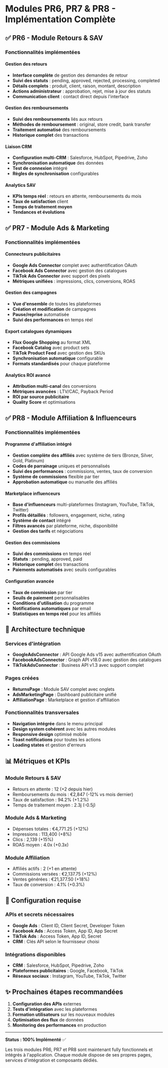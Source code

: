 # Modules PR6, PR7 & PR8 - Implémentation Complète

## ✅ PR6 - Module Retours & SAV

### Fonctionnalités implémentées

#### Gestion des retours
- **Interface complète** de gestion des demandes de retour
- **Suivi des statuts** : pending, approved, rejected, processing, completed
- **Détails complets** : produit, client, raison, montant, description
- **Actions administrateur** : approbation, rejet, mise à jour des statuts
- **Communication client** : contact direct depuis l'interface

#### Gestion des remboursements
- **Suivi des remboursements** liés aux retours
- **Méthodes de remboursement** : original, store credit, bank transfer
- **Traitement automatisé** des remboursements
- **Historique complet** des transactions

#### Liaison CRM
- **Configuration multi-CRM** : Salesforce, HubSpot, Pipedrive, Zoho
- **Synchronisation automatique** des données
- **Test de connexion** intégré
- **Règles de synchronisation** configurables

#### Analytics SAV
- **KPIs temps réel** : retours en attente, remboursements du mois
- **Taux de satisfaction** client
- **Temps de traitement moyen**
- **Tendances et évolutions**

## ✅ PR7 - Module Ads & Marketing

### Fonctionnalités implémentées

#### Connecteurs publicitaires
- **Google Ads Connector** complet avec authentification OAuth
- **Facebook Ads Connector** avec gestion des catalogues
- **TikTok Ads Connector** avec support des pixels
- **Métriques unifiées** : impressions, clics, conversions, ROAS

#### Gestion des campagnes
- **Vue d'ensemble** de toutes les plateformes
- **Création et modification** de campagnes
- **Pause/reprise** automatisée
- **Suivi des performances** en temps réel

#### Export catalogues dynamiques
- **Flux Google Shopping** au format XML
- **Facebook Catalog** avec product sets
- **TikTok Product Feed** avec gestion des SKUs
- **Synchronisation automatique** configurable
- **Formats standardisés** pour chaque plateforme

#### Analytics ROI avancé
- **Attribution multi-canal** des conversions
- **Métriques avancées** : LTV/CAC, Payback Period
- **ROI par source publicitaire**
- **Quality Score** et optimisations

## ✅ PR8 - Module Affiliation & Influenceurs

### Fonctionnalités implémentées

#### Programme d'affiliation intégré
- **Gestion complète des affiliés** avec système de tiers (Bronze, Silver, Gold, Platinum)
- **Codes de parrainage** uniques et personnalisés
- **Suivi des performances** : commissions, ventes, taux de conversion
- **Système de commissions** flexible par tier
- **Approbation automatique** ou manuelle des affiliés

#### Marketplace influenceurs
- **Base d'influenceurs** multi-plateformes (Instagram, YouTube, TikTok, Twitter)
- **Profils détaillés** : followers, engagement, niche, rating
- **Système de contact** intégré
- **Filtres avancés** par plateforme, niche, disponibilité
- **Gestion des tarifs** et négociations

#### Gestion des commissions
- **Suivi des commissions** en temps réel
- **Statuts** : pending, approved, paid
- **Historique complet** des transactions
- **Paiements automatisés** avec seuils configurables

#### Configuration avancée
- **Taux de commission** par tier
- **Seuils de paiement** personnalisables
- **Conditions d'utilisation** du programme
- **Notifications automatiques** par email
- **Statistiques en temps réel** pour les affiliés

## 🚀 Architecture technique

### Services d'intégration
- **GoogleAdsConnector** : API Google Ads v15 avec authentification OAuth
- **FacebookAdsConnector** : Graph API v18.0 avec gestion des catalogues
- **TikTokAdsConnector** : Business API v1.3 avec support complet

### Pages créées
- **ReturnsPage** : Module SAV complet avec onglets
- **AdsMarketingPage** : Dashboard publicitaire unifié
- **AffiliationPage** : Marketplace et gestion d'affiliation

### Fonctionnalités transversales
- **Navigation intégrée** dans le menu principal
- **Design system cohérent** avec les autres modules
- **Responsive design** optimisé mobile
- **Toast notifications** pour toutes les actions
- **Loading states** et gestion d'erreurs

## 📊 Métriques et KPIs

### Module Retours & SAV
- Retours en attente : 12 (+2 depuis hier)
- Remboursements du mois : €2,847 (-12% vs mois dernier)
- Taux de satisfaction : 94.2% (+1.2%)
- Temps de traitement moyen : 2.3j (-0.5j)

### Module Ads & Marketing
- Dépenses totales : €4,771.25 (+12%)
- Impressions : 113,400 (+8%)
- Clics : 2,139 (+15%)
- ROAS moyen : 4.0x (+0.3x)

### Module Affiliation
- Affiliés actifs : 2 (+1 en attente)
- Commissions versées : €2,137.75 (+12%)
- Ventes générées : €21,377.50 (+18%)
- Taux de conversion : 4.1% (+0.3%)

## 🔧 Configuration requise

### APIs et secrets nécessaires
- **Google Ads** : Client ID, Client Secret, Developer Token
- **Facebook Ads** : Access Token, App ID, App Secret
- **TikTok Ads** : Access Token, App ID, Secret
- **CRM** : Clés API selon le fournisseur choisi

### Intégrations disponibles
- **CRM** : Salesforce, HubSpot, Pipedrive, Zoho
- **Plateformes publicitaires** : Google, Facebook, TikTok
- **Réseaux sociaux** : Instagram, YouTube, TikTok, Twitter

## ✨ Prochaines étapes recommandées

1. **Configuration des APIs** externes
2. **Tests d'intégration** avec les plateformes
3. **Formation utilisateurs** sur les nouveaux modules
4. **Optimisation des flux** de données
5. **Monitoring des performances** en production

---

**Status : 100% Implémenté** ✅

Les trois modules PR6, PR7 et PR8 sont maintenant fully fonctionnels et intégrés à l'application. Chaque module dispose de ses propres pages, services d'intégration et composants dédiés.